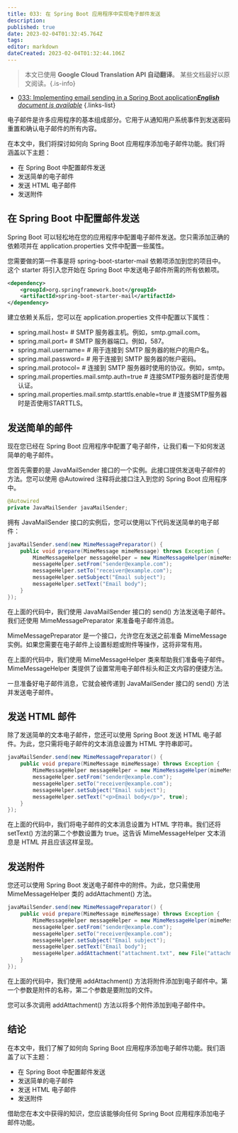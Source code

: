 ```yaml
---
title: 033: 在 Spring Boot 应用程序中实现电子邮件发送
description: 
published: true
date: 2023-02-04T01:32:45.764Z
tags: 
editor: markdown
dateCreated: 2023-02-04T01:32:44.106Z
---
```


> 本文已使用 **Google Cloud Translation API 自动翻译**。
某些文档最好以原文阅读。{.is-info}



- [033: Implementing email sending in a Spring Boot application***English** document is available*](/en/Knowledge-base/Spring-Boot/Learning/033-implementing-email-sending-in-a-spring-boot-application)
{.links-list}


电子邮件是许多应用程序的基本组成部分。它用于从通知用户系统事件到发送密码重置和确认电子邮件的所有内容。

在本文中，我们将探讨如何向 Spring Boot 应用程序添加电子邮件功能。我们将涵盖以下主题：

* 在 Spring Boot 中配置邮件发送
* 发送简单的电子邮件
* 发送 HTML 电子邮件
* 发送附件

## 在 Spring Boot 中配置邮件发送

Spring Boot 可以轻松地在您的应用程序中配置电子邮件发送。您只需添加正确的依赖项并在 application.properties 文件中配置一些属性。

您需要做的第一件事是将 spring-boot-starter-mail 依赖项添加到您的项目中。这个 starter 将引入您开始在 Spring Boot 中发送电子邮件所需的所有依赖项。

```xml
<dependency>
    <groupId>org.springframework.boot</groupId>
    <artifactId>spring-boot-starter-mail</artifactId>
</dependency>
```

建立依赖关系后，您可以在 application.properties 文件中配置以下属性：

* spring.mail.host= # SMTP 服务器主机。例如，smtp.gmail.com。
* spring.mail.port= # SMTP 服务器端口。例如，587。
* spring.mail.username= # 用于连接到 SMTP 服务器的帐户的用户名。
* spring.mail.password= # 用于连接到 SMTP 服务器的帐户密码。
* spring.mail.protocol= # 连接到 SMTP 服务器时使用的协议。例如，smtp。
* spring.mail.properties.mail.smtp.auth=true # 连接SMTP服务器时是否使用认证。
* spring.mail.properties.mail.smtp.starttls.enable=true # 连接SMTP服务器时是否使用STARTTLS。

## 发送简单的邮件

现在您已经在 Spring Boot 应用程序中配置了电子邮件，让我们看一下如何发送简单的电子邮件。

您首先需要的是 JavaMailSender 接口的一个实例。此接口提供发送电子邮件的方法。您可以使用 @Autowired 注释将此接口注入到您的 Spring Boot 应用程序中。

```java
@Autowired
private JavaMailSender javaMailSender;
```

拥有 JavaMailSender 接口的实例后，您可以使用以下代码发送简单的电子邮件：

```java
javaMailSender.send(new MimeMessagePreparator() {
    public void prepare(MimeMessage mimeMessage) throws Exception {
        MimeMessageHelper messageHelper = new MimeMessageHelper(mimeMessage, true);
        messageHelper.setFrom("sender@example.com");
        messageHelper.setTo("receiver@example.com");
        messageHelper.setSubject("Email subject");
        messageHelper.setText("Email body");
    }
});
```

在上面的代码中，我们使用 JavaMailSender 接口的 send() 方法发送电子邮件。我们还使用 MimeMessagePreparator 来准备电子邮件消息。

MimeMessagePreparator 是一个接口，允许您在发送之前准备 MimeMessage 实例。如果您需要在电子邮件上设置标题或附件等操作，这将非常有用。

在上面的代码中，我们使用 MimeMessageHelper 类来帮助我们准备电子邮件。 MimeMessageHelper 类提供了设置常用电子邮件标头和正文内容的便捷方法。

一旦准备好电子邮件消息，它就会被传递到 JavaMailSender 接口的 send() 方法并发送电子邮件。

## 发送 HTML 邮件

除了发送简单的文本电子邮件，您还可以使用 Spring Boot 发送 HTML 电子邮件。为此，您只需将电子邮件的文本消息设置为 HTML 字符串即可。

```java
javaMailSender.send(new MimeMessagePreparator() {
    public void prepare(MimeMessage mimeMessage) throws Exception {
        MimeMessageHelper messageHelper = new MimeMessageHelper(mimeMessage, true);
        messageHelper.setFrom("sender@example.com");
        messageHelper.setTo("receiver@example.com");
        messageHelper.setSubject("Email subject");
        messageHelper.setText("<p>Email body</p>", true);
    }
});
```

在上面的代码中，我们将电子邮件的文本消息设置为 HTML 字符串。我们还将 setText() 方法的第二个参数设置为 true。这告诉 MimeMessageHelper 文本消息是 HTML 并且应该这样呈现。

## 发送附件

您还可以使用 Spring Boot 发送电子邮件中的附件。为此，您只需使用 MimeMessageHelper 类的 addAttachment() 方法。

```java
javaMailSender.send(new MimeMessagePreparator() {
    public void prepare(MimeMessage mimeMessage) throws Exception {
        MimeMessageHelper messageHelper = new MimeMessageHelper(mimeMessage, true);
        messageHelper.setFrom("sender@example.com");
        messageHelper.setTo("receiver@example.com");
        messageHelper.setSubject("Email subject");
        messageHelper.setText("Email body");
        messageHelper.addAttachment("attachment.txt", new File("attachment.txt"));
    }
});
```

在上面的代码中，我们使用 addAttachment() 方法将附件添加到电子邮件中。第一个参数是附件的名称，第二个参数是要附加的文件。

您可以多次调用 addAttachment() 方法以将多个附件添加到电子邮件中。

## 结论

在本文中，我们了解了如何向 Spring Boot 应用程序添加电子邮件功能。我们涵盖了以下主题：

* 在 Spring Boot 中配置邮件发送
* 发送简单的电子邮件
* 发送 HTML 电子邮件
* 发送附件

借助您在本文中获得的知识，您应该能够向任何 Spring Boot 应用程序添加电子邮件功能。